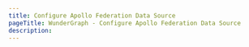 ```yaml
---
title: Configure Apollo Federation Data Source
pageTitle: WunderGraph - Configure Apollo Federation Data Source
description:
---
```


